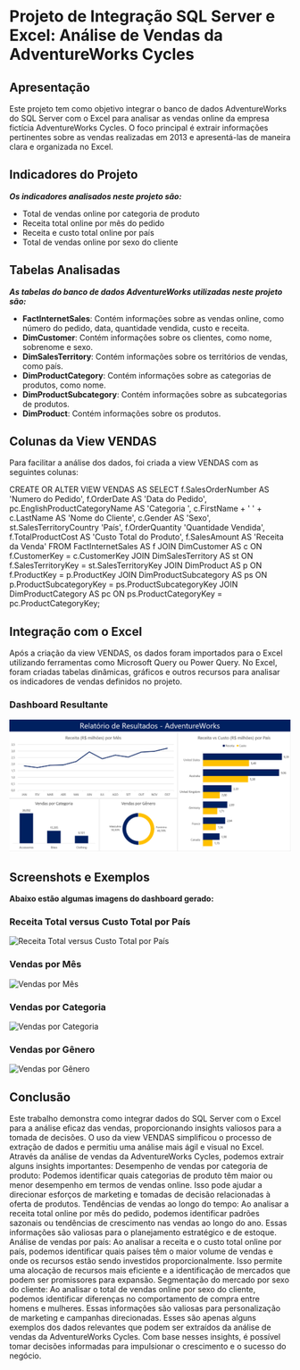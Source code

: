 # Projeto de Integração SQL Server e Excel: Análise de Vendas da AdventureWorks Cycles

## Apresentação

Este projeto tem como objetivo integrar o banco de dados AdventureWorks do SQL Server com o Excel para analisar as vendas online da empresa fictícia AdventureWorks Cycles. O foco principal é extrair informações pertinentes sobre as vendas realizadas em 2013 e apresentá-las de maneira clara e organizada no Excel.

## Indicadores do Projeto

***Os indicadores analisados neste projeto são:***
* Total de vendas online por categoria de produto
* Receita total online por mês do pedido
* Receita e custo total online por país
* Total de vendas online por sexo do cliente

## Tabelas Analisadas

***As tabelas do banco de dados AdventureWorks utilizadas neste projeto são:***
* **FactInternetSales**: Contém informações sobre as vendas online, como número do pedido, data, quantidade vendida, custo e receita.
* **DimCustomer**: Contém informações sobre os clientes, como nome, sobrenome e sexo.
* **DimSalesTerritory**: Contém informações sobre os territórios de vendas, como país.
* **DimProductCategory**: Contém informações sobre as categorias de produtos, como nome.
* **DimProductSubcategory**: Contém informações sobre as subcategorias de produtos.
* **DimProduct**: Contém informações sobre os produtos.

## Colunas da View VENDAS

Para facilitar a análise dos dados, foi criada a view VENDAS com as seguintes colunas:

CREATE OR ALTER VIEW VENDAS AS
SELECT
    f.SalesOrderNumber AS 'Numero do Pedido',
    f.OrderDate AS 'Data do Pedido',
    pc.EnglishProductCategoryName AS 'Categoria ',
    c.FirstName + ' ' + c.LastName AS 'Nome do Cliente',
    c.Gender AS 'Sexo',
    st.SalesTerritoryCountry 'País',
    f.OrderQuantity 'Quantidade Vendida',
    f.TotalProductCost AS 'Custo Total do Produto',
    f.SalesAmount AS 'Receita da Venda'
FROM
    FactInternetSales AS f
JOIN
    DimCustomer AS c ON f.CustomerKey = c.CustomerKey
JOIN
    DimSalesTerritory AS st ON f.SalesTerritoryKey = st.SalesTerritoryKey
JOIN
    DimProduct AS p ON f.ProductKey = p.ProductKey
JOIN
    DimProductSubcategory AS ps ON p.ProductSubcategoryKey = ps.ProductSubcategoryKey
JOIN
    DimProductCategory AS pc ON ps.ProductCategoryKey = pc.ProductCategoryKey;




## Integração com o Excel

Após a criação da view VENDAS, os dados foram importados para o Excel utilizando ferramentas como Microsoft Query ou Power Query. No Excel, foram criadas tabelas dinâmicas, gráficos e outros recursos para analisar os indicadores de vendas definidos no projeto.

### Dashboard Resultante

![Dashboard de Vendas](dashboard.png)

## Screenshots e Exemplos

**Abaixo estão algumas imagens do dashboard gerado:**

### Receita Total versus Custo Total por País

![Receita Total versus Custo Total por País](receita_vs_custo_pais.png)

### Vendas por Mês

![Vendas por Mês](vendas_por_mes.png)

### Vendas por Categoria

![Vendas por Categoria](vendas_por_categoria.png)

### Vendas por Gênero

![Vendas por Gênero](vendas_por_genero.png)

## Conclusão

Este trabalho demonstra como integrar dados do SQL Server com o Excel para a análise eficaz das vendas, proporcionando insights valiosos para a tomada de decisões. O uso da view VENDAS simplificou o processo de extração de dados e permitiu uma análise mais ágil e visual no Excel.
Através da análise de vendas da AdventureWorks Cycles, podemos extrair alguns insights importantes:
Desempenho de vendas por categoria de produto: Podemos identificar quais categorias de produto têm maior ou menor desempenho em termos de vendas online. Isso pode ajudar a direcionar esforços de marketing e tomadas de decisão relacionadas à oferta de produtos.
Tendências de vendas ao longo do tempo: Ao analisar a receita total online por mês do pedido, podemos identificar padrões sazonais ou tendências de crescimento nas vendas ao longo do ano. Essas informações são valiosas para o planejamento estratégico e de estoque.
Análise de vendas por país: Ao analisar a receita e o custo total online por país, podemos identificar quais países têm o maior volume de vendas e onde os recursos estão sendo investidos proporcionalmente. Isso permite uma alocação de recursos mais eficiente e a identificação de mercados que podem ser promissores para expansão.
Segmentação do mercado por sexo do cliente: Ao analisar o total de vendas online por sexo do cliente, podemos identificar diferenças no comportamento de compra entre homens e mulheres. Essas informações são valiosas para personalização de marketing e campanhas direcionadas.
Esses são apenas alguns exemplos dos dados relevantes que podem ser extraídos da análise de vendas da AdventureWorks Cycles. Com base nesses insights, é possível tomar decisões informadas para impulsionar o crescimento e o sucesso do negócio.

